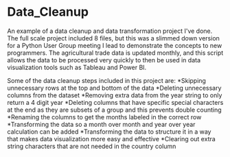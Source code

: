 # Data_Cleanup
An example of a data cleanup and data transformation project I've done. The full scale project included 8 files, but this was a slimmed down version for a Python User Group meeting I lead to demonstrate the concepts to new programmers. The agricultural trade data is updated monthly, and this script allows the data to be processed very quickly to then be used in data visualization tools such as Tableau and Power BI. 

Some of the data cleanup steps included in this project are:
*Skipping unnecessary rows at the top and bottom of the data
*Deleting unnecessary columns from the dataset
*Removing extra data from the year string to only return a 4 digit year
*Deleting columns that have specific special characters at the end as they are subsets of a group and this prevents double counting
*Renaming the columns to get the months labeled in the correct row
*Transforming the data so a month over month and year over year calculation can be added
*Transforming the data to structure it in a way that makes data visualization more easy and effective
*Clearing out extra string characters that are not needed in the country column
